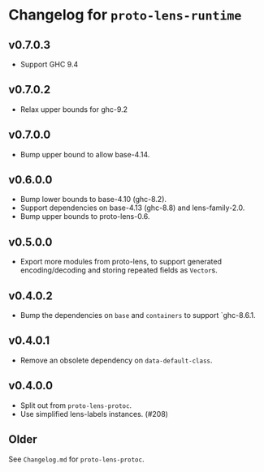 # Changelog for `proto-lens-runtime`

## v0.7.0.3
- Support GHC 9.4

## v0.7.0.2
- Relax upper bounds for ghc-9.2

## v0.7.0.0
- Bump upper bound to allow base-4.14.

## v0.6.0.0
- Bump lower bounds to base-4.10 (ghc-8.2).
- Support dependencies on base-4.13 (ghc-8.8) and lens-family-2.0.
- Bump upper bounds to proto-lens-0.6.

## v0.5.0.0
- Export more modules from proto-lens, to support generated encoding/decoding
  and storing repeated fields as `Vector`s.

## v0.4.0.2
- Bump the dependencies on `base` and `containers` to support `ghc-8.6.1.

## v0.4.0.1
- Remove an obsolete dependency on `data-default-class`.

## v0.4.0.0
- Split out from `proto-lens-protoc`.
- Use simplified lens-labels instances. (#208)

## Older
See `Changelog.md` for `proto-lens-protoc`.
